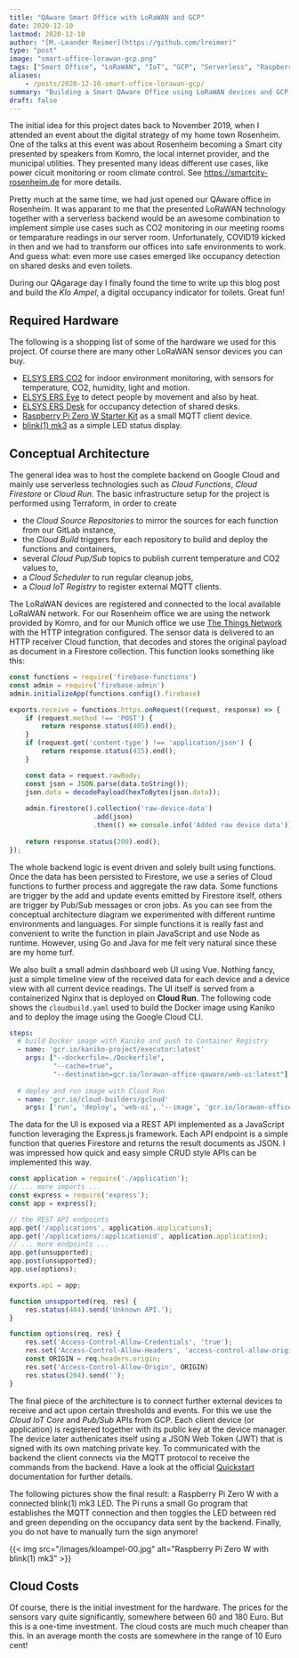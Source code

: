 ```yaml
---
title: "QAware Smart Office with LoRaWAN and GCP"
date: 2020-12-10
lastmod: 2020-12-10
author: "[M.-Leander Reimer](https://github.com/lreimer)"
type: "post"
image: "smart-office-lorawan-gcp.png"
tags: ["Smart Office", "LoRaWAN", "IoT", "GCP", "Serverless", "Raspberry", "Pi"]
aliases:
    - /posts/2020-12-10-smart-office-lorawan-gcp/
summary: "Building a Smart QAware Office using LoRaWAN devices and GCP serverless technology"
draft: false
---
```


The initial idea for this project dates back to November 2019, when I attended an event about the digital strategy of my home town Rosenheim. One of the talks at this event was about Rosenheim becoming a Smart city presented by speakers from Komro, the local internet provider, and the municipal utilities. They presented many ideas different use cases, like power cicuit monitoring or room climate control. See https://smartcity-rosenheim.de for more details.

Pretty much at the same time, we had just opened our QAware office in Rosenheim. It was apparant to me that the presented LoRaWAN technology together with a serverless backend would be an awesome combination to implement simple use cases such as CO2 monitoring in our meeting rooms or temparature readings in our server room. Unfortunately, COVID19 kicked in then and we had to transform our offices into safe environments to work. And guess what: even more use cases emerged like occupancy detection on shared desks and even toilets.

During our QAgarage day I finally found the time to write up this blog post and build the *Klo Ampel*, a digital occupancy indicator for toilets. Great fun!

## Required Hardware

The following is a shopping list of some of the hardware we used for this project. Of course there are many other LoRaWAN sensor devices you can buy.

- [ELSYS ERS CO2](https://www.elsys.se/en/ers-co2/) for indoor environment monitoring, with sensors for temperature, CO2, humidity, light and motion.
- [ELSYS ERS Eye](https://www.elsys.se/en/ers-eye/) to detect people by movement and also by heat.
- [ELSYS ERS Desk](https://www.elsys.se/en/ers-desk/) for occupancy detection of shared desks.
- [Raspberry Pi Zero W Starter Kit](https://www.amazon.de/gp/product/B07D5G3459/ref=ox_sc_act_title_2?smid=A2KDI895FDYZAF&psc=1) as a small MQTT client device.
- [blink(1) mk3](https://www.getdigital.de/blink-1-mk3.html) as a simple LED status display.

## Conceptual Architecture

The general idea was to host the complete backend on Google Cloud and mainly use serverless technologies such as _Cloud Functions_, _Cloud Firestore_ or _Cloud Run_. The basic infrastructure setup for the project is performed using Terraform, in order to create
- the _Cloud Source Repositories_ to mirror the sources for each function from our GitLab instance,
- the _Cloud Build_ triggers for each repository to build and deploy the functions and containers,
- several _Cloud Pup/Sub_ topics to publish current temperature and CO2 values to,
- a _Cloud Scheduler_ to run regular cleanup jobs,
- a _Cloud IoT Registry_ to register external MQTT clients.

The LoRaWAN devices are registered and connected to the local available LoRaWAN network. For our Rosenheim office we are using the network provided by Komro, and for our Munich office we use [The Things Network](https://www.thethingsnetwork.org) with the HTTP integration configured. The sensor data is delivered to an HTTP receiver Cloud function, that decodes and stores the original payload as document in a Firestore collection. This function looks something like this:

```javascript
const functions = require('firebase-functions')
const admin = require('firebase-admin')
admin.initializeApp(functions.config().firebase)

exports.receive = functions.https.onRequest((request, response) => {
    if (request.method !== 'POST') {
        return response.status(405).end();
    }
    if (request.get('content-type') !== 'application/json') {
        return response.status(415).end();
    }

    const data = request.rawBody;
    const json = JSON.parse(data.toString());
    json.data = decodePayload(hexToBytes(json.data));
        
    admin.firestore().collection('raw-device-data')
                     .add(json)
                     .then(() => console.info('Added raw device data'));
    
    return response.status(200).end();
});
```

The whole backend logic is event driven and solely built using functions. Once the data has been persisted to Firestore, we use a series of Cloud functions to further process and aggregate the raw data. Some functions are trigger by the add and update events emitted by Firestore itself, others are trigger by Pub/Sub messages or cron jobs. As you can see from the conceptual architecture diagram we experimented with different runtime environments and languages. For simple functions it is really fast and convenient to write the function in plain JavaScript and use Node as runtime. However, using Go and Java for me felt very natural since these are my home turf.

We also built a small admin dashboard web UI using Vue. Nothing fancy, just a simple timeline view of the received data for each device and a device view with all current device readings. The UI itself is served from a containerized Nginx that is deployed on __Cloud Run__. The following code shows the `cloudbuild.yaml` used to build the Docker image using Kaniko and to deploy the image using the Google Cloud CLI.
```yaml
steps:
  # build Docker image with Kaniko and push to Container Registry
  - name: 'gcr.io/kaniko-project/executor:latest'
    args: ["--dockerfile=./Dockerfile",
           "--cache=true",
           "--destination=gcr.io/lorawan-office-qaware/web-ui:latest"]
  
  # deploy and run image with Cloud Run
  - name: 'gcr.io/cloud-builders/gcloud'
    args: ['run', 'deploy', 'web-ui', '--image', 'gcr.io/lorawan-office-qaware/web-ui', '--region', 'europe-west1', '--platform', 'managed']
```

The data for the UI is exposed via a REST API implemented as a JavaScript function leveraging the Express.js framework. Each API endpoint is a simple function that queries Firestore and returns the result documents as JSON. I was impressed how quick and easy simple CRUD style APIs can be implemented this way.
```javascript
const application = require('./application');
// ... more imports ...
const express = require('express');
const app = express();

// the REST API endpoints
app.get('/applications', application.applications);
app.get('/applications/:applicationid', application.application);
// ... more endpoints ...
app.get(unsupported);
app.post(unsupported);
app.use(options);

exports.api = app;

function unsupported(req, res) {
    res.status(404).send('Unknown API.');
}

function options(req, res) {
    res.set('Access-Control-Allow-Credentials', 'true');
    res.set('Access-Control-Allow-Headers', 'access-control-allow-origin,authorization,content-type')
    const ORIGIN = req.headers.origin;
    res.set('Access-Control-Allow-Origin', ORIGIN)
    res.status(204).send('');
}
```

The final piece of the architecture is to connect further external devices to receive and act upon certain thresholds and events. For this we use the _Cloud IoT Core_ and _Pub/Sub_ APIs from GCP. Each client device (or application) is registered together with its public key at the device manager. The device later authenicates itself using a JSON Web Token (JWT) that is signed with its own matching private key. To communicated with the backend the client connects via the MQTT protocol to receive the commands from the backend. Have a look at the official [Quickstart](https://cloud.google.com/iot/docs/quickstart?hl=en) documentation for further details. 

The following pictures show the final result: a Raspberry Pi Zero W with a connected blink(1) mk3 LED. The Pi runs a small Go program that establishes the MQTT connection and then toggles the LED between red and green depending on the occupancy data sent by the backend. Finally, you do not have to manually turn the sign anymore!

{{< img src="/images/kloampel-00.jpg" alt="Raspberry Pi Zero W with blink(1) mk3" >}}

## Cloud Costs

Of course, there is the initial investment for the hardware. The prices for the sensors vary quite significantly, somewhere between 60 and 180 Euro. But this is a one-time investment. The cloud costs are much much cheaper than this. In an average month the costs are somewhere in the range of 10 Euro cent!
